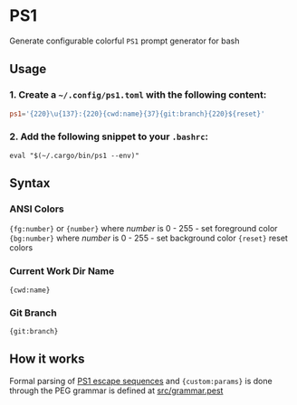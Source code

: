 # PS1

Generate configurable colorful `PS1` prompt generator for bash


## Usage

### 1. Create a `~/.config/ps1.toml` with the following content:

```toml
ps1='{220}\u{137}:{220}{cwd:name}{37}{git:branch}{220}${reset}'
```

### 2. Add the following snippet to your `.bashrc`:

```shell
eval "$(~/.cargo/bin/ps1 --env)"
```


## Syntax

### ANSI Colors

`{fg:number}` or `{number}` where *number* is 0 - 255 - set foreground color
`{bg:number}` where *number* is 0 - 255 - set background color
`{reset}` reset colors


### Current Work Dir Name

`{cwd:name}`


### Git Branch

`{git:branch}`


## How it works

Formal parsing of [PS1 escape
sequences](https://www.gnu.org/software/bash/manual/html_node/Controlling-the-Prompt.html)
and `{custom:params}` is done through the PEG grammar is defined at
[src/grammar.pest](https://github.com/gabrielfalcao/ps1g/tree/HEAD/src/grammar.pest)
